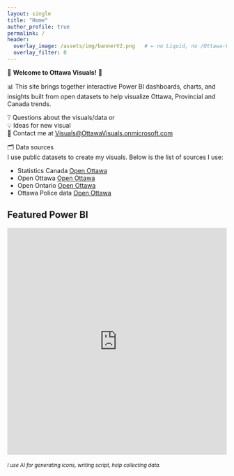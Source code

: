 ```yaml
---
layout: single
title: "Home"
author_profile: true
permalink: /
header:
  overlay_image: /assets/img/bannerV2.png   # ← no Liquid, no /Ottawa-Visuals
  overlay_filter: 0
---
```



🍁 __Welcome to Ottawa Visuals!__ 🍁 

📊 This site brings together interactive Power BI dashboards, charts, and insights built from open datasets to help visualize Ottawa, Provincial and Canada trends.

❔  Questions about the visuals/data or  
💡  Ideas for new visual  
📧 Contact me at <Visuals@OttawaVisuals.onmicrosoft.com>

🗂️ Data sources  
I use public datasets to create my visuals. 
Below is the list of sources I use:  
 - Statistics Canada <a href="https://www.statcan.gc.ca/en/start" target="_blank" rel="noopener">Open Ottawa</a>
 - Open Ottawa <a href="https://open.ottawa.ca/" target="_blank" rel="noopener">Open Ottawa</a>
 - Open Ontario <a href="https://open.ottawa.ca/" target="_blank" rel="noopener">Open Ottawa</a>
 - Ottawa Police data <a href="https://data.ottawapolice.ca/" target="_blank" rel="noopener">Open Ottawa</a>

## Featured Power BI
<div class="embed-container">
  <!-- Replace with Publish-to-web iframe -->
  <iframe width="100%" height="520" src="https://app.powerbi.com/view?r=eyJrIjoiNWQ3NTFlZDctNGExNC00NGUzLWJjNmItODQ1MmI5MTM0NjY2IiwidCI6ImU2MzBkYjI4LWRjOGUtNDhiNi1iOTU4LWMxMWVjZTNlNTdjYiJ9" frameborder="0" allowfullscreen="true"></iframe>
</div>
<br>
<small><em>I use AI for generating icons, writing script, help collecting data.</em></small>
